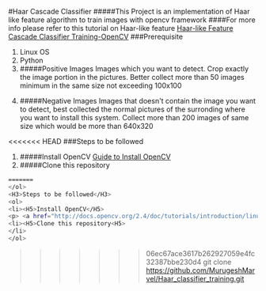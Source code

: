 #Haar Cascade Classifier
#####This Project is an implementation of Haar like feature algorithm to train images with opencv framework
####For more info please refer to this tutorial on Haar-like feature
[Haar-like Feature](https://singhgaganpreet.wordpress.com/tag/explaining-haar-cascade)
[Cascade Classifier Training-OpenCV](http://docs.opencv.org/2.4.13.2/doc/user_guide/ug_traincascade.html)
###Prerequisite
1. Linux OS
2. Python
3. #####Positive Images
   Images which you want to detect. Crop exactly the image portion in the pictures. Better collect more than 50 images minimum in the same size not exceeding 100x100</p></H5></li>
4. #####Negative Images
   Images that doesn't contain the image you want to detect, best collected the normal pictures of the surronding where you want to install this system. Collect more than 200 images of same size which would be more than 640x320

<<<<<<< HEAD
###Steps to be followed
1. #####Install OpenCV
[Guide to Install OpenCV](http://docs.opencv.org/2.4/doc/tutorials/introduction/linux_install/linux_install.html)
2. #####Clone this repository
```bash
=======
</ol>
<H3>Steps to be followed</H3>
<ol>
<li><H5>Install OpenCV</H5>
<p> <a href="http://docs.opencv.org/2.4/doc/tutorials/introduction/linux_install/linux_install.html">Guide to Install OpenCV></a></p>
<li><H5>Clone this repository<H5>
</li>
</ol>
```
>>>>>>> 06ec67ace3617b262927059e4fc32387bbe230d4
git clone https://github.com/MurugeshMarvel/Haar_classifier_training.git
```


